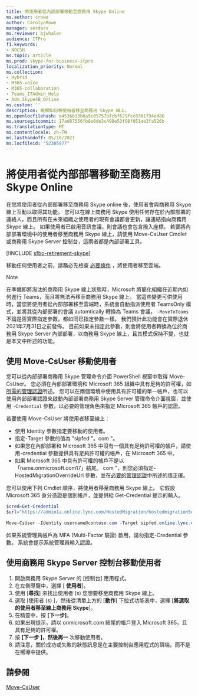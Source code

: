 ```yaml
---
title: 將使用者從內部部署移動至商務用 Skype Online
ms.author: crowe
author: CarolynRowe
manager: serdars
ms.reviewer: bjwhalen
audience: ITPro
f1.keywords:
- NOCSH
ms.topic: article
ms.prod: skype-for-business-itpro
localization_priority: Normal
ms.collection:
- Hybrid
- M365-voice
- M365-collaboration
- Teams_ITAdmin_Help
- Adm_Skype4B_Online
ms.custom: ''
description: 瞭解如何將使用者移至商務用 Skype 線上。
ms.openlocfilehash: e4536b13b6a9c05757bfcbf629fcc8301f94ed86
ms.sourcegitcommit: 17ad87556fb8e0de3c498e53f98f951ae3fa526b
ms.translationtype: MT
ms.contentlocale: zh-TW
ms.lasthandoff: 05/10/2021
ms.locfileid: "52305977"
---
```

# <a name="move-users-from-on-premises-to-skype-for-business-online"></a>將使用者從內部部署移動至商務用 Skype Online

在您將使用者從內部部署移至商務用 Skype online 後，使用者會與商務用 Skype 線上互動以取得其功能。 您可以在線上商務用 Skype 使用任何存在於內部部署的連絡人，而且所有在未來組織之使用者的現有會議都會更新，讓連結指向商務用 Skype 線上。 如果使用者已啟用音訊會議，則會議也會包含撥入座標。  若要將內部部署環境中的使用者移至商務用 Skype 線上，請使用 Move-CsUser Cmdlet 或商務用 Skype Server 控制台，這兩者都是內部部署工具。 

[!INCLUDE [sfbo-retirement-skype](../../Hub/includes/sfbo-retirement.md)]

移動任何使用者之前，請務必先檢查 [必要條件](move-users-between-on-premises-and-cloud.md#prerequisites) ，將使用者移至雲端。

> [!NOTE]
> 在準備即將淘汰的商務用 Skype 線上狀態時，Microsoft 將簡化組織在近期內如何進行 Teams，而且將無法再移至商務用 Skype 線上。  當這些變更可供使用時，當您將使用者從內部部署移至雲端時，系統會自動指派使用者 TeamsOnly 模式，並將其從內部部署的會議 automtically 轉換為 Teams 會議， `-MoveToTeams` 不論是否實際指定參數，都如同已指定參數一樣。 我們預計此功能會在實際退休2021年7月31日之前發佈。   目前如果未指定此參數，則會將使用者轉換為位於商務用 Skype Server 內部部署，以商務用 Skype 線上，且其模式保持不變，也就是本文中所述的功能。

 
## <a name="move-users-with-move-csuser"></a>使用 Move-CsUser 移動使用者 

您可以從內部部署商務用 Skype 管理命令介面 PowerShell 視窗中取得 Move-CsUser。 您必須在內部部署環境和 Microsoft 365 組織中具有足夠的許可權，如[所需的管理認證](move-users-between-on-premises-and-cloud.md#required-administrative-credentials)所述。 您可以在兩個環境中使用具有許可權的單一帳戶，也可以使用內部部署認證來啟動內部部署商務用 Skype Server 管理命令介面視窗，並使用 `-Credential` 參數，以必要的管理角色來指定 Microsoft 365 帳戶的認證。

若要使用 Move-CsUser 將使用者移至線上：

- 使用 Identity 參數指定要移動的使用者。
- 指定-Target 參數的值為 "sipfed <span> "。com "。
- 如果您在內部部署和 Microsoft 365 中沒有一個具有足夠許可權的帳戶，請使用-credential 參數提供具有足夠許可權的帳戶，在 Microsoft 365 中。
- 如果 Microsoft 365 中具有許可權的帳戶不是以「name.onmicrosoft.com17」結尾。 <span>com "，則您必須指定-HostedMigrationOverrideUrl 參數，並在[必要的管理認證](move-users-between-on-premises-and-cloud.md#required-administrative-credentials)中所述的值正確。

您可以使用下列 Cmdlet 順序，將使用者移至商務用 Skype 線上。 它假設 Microsoft 365 身分憑證是個別帳戶，並提供給 Get-Credential 提示的輸入。

```PowerShell
$cred=Get-Credential
$url="https://admin1a.online.lync.com/HostedMigration/hostedmigrationService.svc"
 
Move-CsUser -Identity username@contoso.com -Target sipfed.online.lync.com -Credential $cred -HostedMigrationOverrideUrl $url
```

如果系統管理員帳戶為 MFA (Multi-Factor 驗證) 啟用，請勿指定-Credential 參數。 系統會提示系統管理員輸入認證。

## <a name="move-users-with-skype-for-business-server-control-panel"></a>使用商務用 Skype Server 控制台移動使用者 

1. 開啟商務用 Skype Server 的 [控制台] 應用程式。
2. 在左側導覽中，選擇 [ **使用者**]。
3. 使用 [**尋找**] 來找出使用者 (s) 您想要移至商務用 Skype 線上。
4. 選取 [使用者 (s) ]，然後從清單上方的 [**動作**] 下拉式功能表中，選擇 [**將選取的使用者移至線上商務用 Skype**]。
5. 在精靈中，按 **[下一步]**。
6. 如果出現提示，請以 onmicrosoft.com 結尾的帳戶登入 Microsoft 365，且具有足夠的許可權。
7. 按 **[下一步** **]，然後再一** 次移動使用者。
8. 請注意，關於成功或失敗的狀態訊息是在主要控制台應用程式的頂端，而不是在嚮導中提供。

## <a name="see-also"></a>請參閱

[Move-CsUser](/powershell/module/skype/move-csuser)
